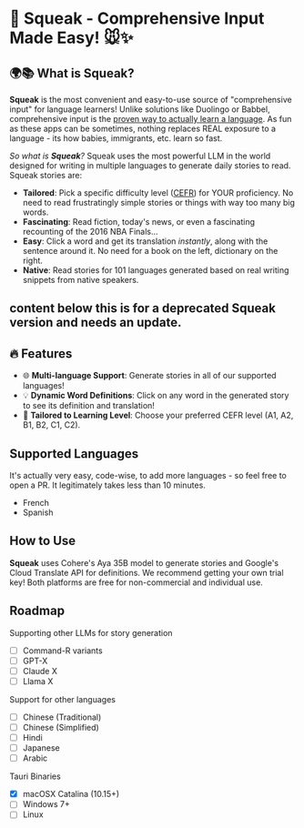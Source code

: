 # 🎉 Squeak - Comprehensive Input Made Easy! 🐭✨

## 🌍📚 What is Squeak?
**Squeak** is the most convenient and easy-to-use source of "comprehensive input" for language learners! 
Unlike solutions like Duolingo or Babbel, comprehensive input is the [proven way to actually learn a language](https://sdkrashen.com/content/articles/case_for_comprehensible_input.pdf). As fun as these apps can be sometimes, nothing replaces REAL exposure to a language - its how babies, immigrants, etc. learn so fast.

*So what is **Squeak**?* Squeak uses the most powerful LLM in the world designed for writing in multiple languages to generate daily stories to read.
Squeak stories are:
- **Tailored**: Pick a specific difficulty level ([CEFR](https://danteinlinea.com/blog/en/the-cefr-levels/)) for YOUR proficiency. No need to read frustratingly simple stories or things with way too many big words.
- **Fascinating**: Read fiction, today's news, or even a fascinating recounting of the 2016 NBA Finals...
- **Easy**: Click a word and get its translation *instantly*, along with the sentence around it. No need for a book on the left, dictionary on the right.
- **Native**: Read stories for 101 languages generated based on real writing snippets from native speakers.

## content below this is for a deprecated Squeak version and needs an update.

## 🔥 Features
- 🌐 **Multi-language Support**: Generate stories in all of our supported languages!
- 💡 **Dynamic Word Definitions**: Click on any word in the generated story to see its definition and translation!
- 🎯 **Tailored to Learning Level**: Choose your preferred CEFR level (A1, A2, B1, B2, C1, C2).

## Supported Languages
It's actually very easy, code-wise, to add more languages - so feel free to open a PR. It legitimately takes less than 10 minutes.
- French
- Spanish

## How to Use
**Squeak** uses Cohere's Aya 35B model to generate stories and Google's Cloud Translate API for definitions. We recommend getting your own trial key! Both platforms are free for non-commercial and individual use.

## Roadmap
Supporting other LLMs for story generation
- [ ] Command-R variants
- [ ] GPT-X
- [ ] Claude X
- [ ] Llama X

Support for other languages
- [ ] Chinese (Traditional)
- [ ] Chinese (Simplified)
- [ ] Hindi
- [ ] Japanese
- [ ] Arabic

Tauri Binaries
- [x] macOSX Catalina (10.15+)
- [ ] Windows 7+
- [ ] Linux
